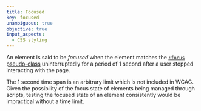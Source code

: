 ```yaml
---
title: Focused
key: focused
unambiguous: true
objective: true
input_aspects:
  - CSS styling
---
```


An element is said to be _focused_ when the element matches the [`:focus` pseudo-class](https://drafts.csswg.org/selectors-4/#focus-pseudo) uninterruptedly for a period of 1 second after a user stopped interacting with the page.

The 1 second time span is an arbitrary limit which is not included in WCAG. Given the possibility of the focus state of elements being managed through scripts, testing the focused state of an element consistently would be impractical without a time limit.
